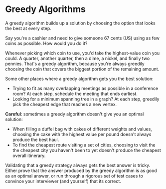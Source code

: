 # Greedy Algorithms

A greedy algorithm builds up a solution by choosing the option that looks the best at every step.

Say you're a cashier and need to give someone 67 cents (US) using as few coins as possible. How would you do it?

Whenever picking which coin to use, you'd take the highest-value coin you could. A quarter, another quarter, 
then a dime, a nickel, and finally two pennies. That's a greedy algorithm, because you're always greedily choosing the 
coin that covers the biggest portion of the remaining amount.

Some other places where a greedy algorithm gets you the best solution:
* Trying to fit as many overlapping meetings as possible in a conference room? At each step, schedule the meeting that 
ends earliest.
* Looking for a minimum spanning tree in a graph? At each step, greedily pick the cheapest edge that reaches a new 
vertex.

**Careful**: sometimes a greedy algorithm doesn't give you an optimal solution:
* When filling a duffel bag with cakes of different weights and values, choosing the cake with the highest value per 
pound doesn't always produce the best haul.
* To find the cheapest route visiting a set of cities, choosing to visit the the cheapest city you haven't been to yet 
doesn't produce the cheapest overall itinerary.

Validating that a greedy strategy always gets the best answer is tricky. Either prove that the answer produced by the 
greedy algorithm is as good as an optimal answer, or run through a rigorous set of test cases to convince your 
interviewer (and yourself) that its correct. 
